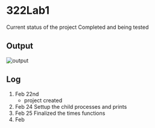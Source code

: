 # 322Lab1

Current status of the project
Completed and being tested
## Output
![output](https://cdn.discordapp.com/attachments/636118401080885259/682776614559285260/Lab1_test.PNG)
## Log
1. Feb 22nd
   - project created
2. Feb 24 Settup the child processes and prints
3. Feb 25 Finalized the times functions
4. Feb
